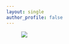 ```yaml
---
layout: single
author_profile: false
---
```


<figure>
	<a href="http://docs.google.com/gview?url=https://jingchaozhang.github.io/images/IOP-2017.pdf&embedded=true"><img src="http://docs.google.com/gview?url=https://jingchaozhang.github.io/images/IOP-2017.pdf&embedded=true"></a>
</figure>
